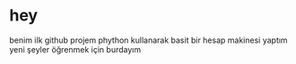 # hey
benim ilk github projem
phython kullanarak basit bir hesap makinesi yaptım 
yeni şeyler öğrenmek için burdayım
